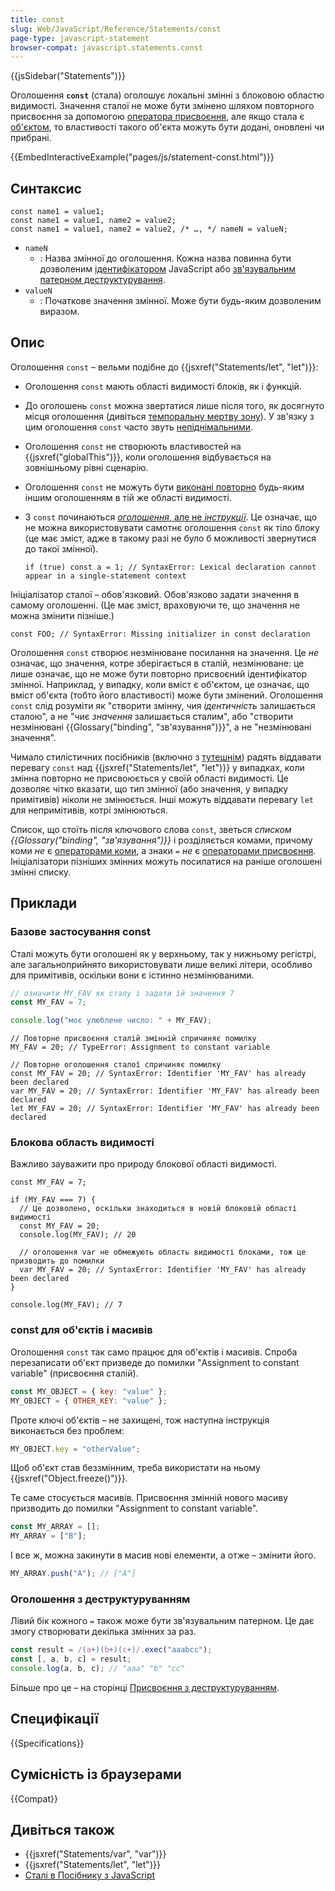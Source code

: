 ```yaml
---
title: const
slug: Web/JavaScript/Reference/Statements/const
page-type: javascript-statement
browser-compat: javascript.statements.const
---
```


{{jsSidebar("Statements")}}

Оголошення **`const`** (стала) оголошує локальні змінні з блоковою областю видимості. Значення сталої не може бути змінено шляхом повторного присвоєння за допомогою [оператора присвоєння](/uk/docs/Web/JavaScript/Reference/Operators/Assignment), але якщо стала є [об'єктом](/uk/docs/Web/JavaScript/Data_structures#obiekty), то властивості такого об'єкта можуть бути додані, оновлені чи прибрані.

{{EmbedInteractiveExample("pages/js/statement-const.html")}}

## Синтаксис

```js-nolint
const name1 = value1;
const name1 = value1, name2 = value2;
const name1 = value1, name2 = value2, /* …, */ nameN = valueN;
```

- `nameN`
  - : Назва змінної до оголошення. Кожна назва повинна бути дозволеним [ідентифікатором](/uk/docs/Web/JavaScript/Reference/Lexical_grammar#identyfikatory) JavaScript або [зв'язувальним патерном деструктурування](/uk/docs/Web/JavaScript/Reference/Operators/Destructuring_assignment).
- `valueN`
  - : Початкове значення змінної. Може бути будь-яким дозволеним виразом.

## Опис

Оголошення `const` – вельми подібне до {{jsxref("Statements/let", "let")}}:

- Оголошення `const` мають області видимості блоків, як і функцій.
- До оголошень `const` можна звертатися лише після того, як досягнуто місця оголошення (дивіться [темпоральну мертву зону](/uk/docs/Web/JavaScript/Reference/Statements/let#temporalna-mertva-zona-tdz)). У зв'язку з цим оголошення `const` часто звуть [непіднімальними](/uk/docs/Glossary/Hoisting).
- Оголошення `const` не створюють властивостей на {{jsxref("globalThis")}}, коли оголошення відбувається на зовнішньому рівні сценарію.
- Оголошення `const` не можуть бути [виконані повторно](/uk/docs/Web/JavaScript/Reference/Statements/let#povtorni-oholoshennia) будь-яким іншим оголошенням в тій же області видимості.
- З `const` починаються [_оголошення_, але не _інструкції_](/uk/docs/Web/JavaScript/Reference/Statements#vidminnosti-mizh-instruktsiiamy-ta-oholoshenniamy). Це означає, що не можна використовувати самотнє оголошення `const` як тіло блоку (це має зміст, адже в такому разі не було б можливості звернутися до такої змінної).

  ```js-nolint example-bad
  if (true) const a = 1; // SyntaxError: Lexical declaration cannot appear in a single-statement context
  ```

Ініціалізатор сталої – обов'язковий. Обов'язково задати значення в самому оголошенні. (Це має зміст, враховуючи те, що значення не можна змінити пізніше.)

```js-nolint example-bad
const FOO; // SyntaxError: Missing initializer in const declaration
```

Оголошення `const` створює незмінюване посилання на значення. Це _не_ означає, що значення, котре зберігається в сталій, незмінюване: це лише означає, що не може бути повторно присвоєний ідентифікатор змінної. Наприклад, у випадку, коли вміст є об'єктом, це означає, що вміст об'єкта (тобто його властивості) може бути змінений. Оголошення `const` слід розуміти як "створити змінну, чия _ідентичність_ залишається сталою", а не "чиє _значення_ залишається сталим", або "створити незмінювані {{Glossary("binding", "зв'язування")}}", а не "незмінювані значення".

Чимало стилістичних посібників (включно з [тутешнім](/uk/docs/MDN/Writing_guidelines/Writing_style_guide/Code_style_guide/JavaScript#oholoshennia-zminnykh)) радять віддавати перевагу `const` над {{jsxref("Statements/let", "let")}} у випадках, коли змінна повторно не присвоюється у своїй області видимості. Це дозволяє чітко вказати, що тип змінної (або значення, у випадку примітивів) ніколи не змінюється. Інші можуть віддавати перевагу `let` для непримітивів, котрі змінюються.

Список, що стоїть після ключового слова `const`, зветься _списком {{Glossary("binding", "зв'язування")}}_ і розділяється комами, причому коми _не_ є [операторами коми](/uk/docs/Web/JavaScript/Reference/Operators/Comma_operator), а знаки `=` _не_ є [операторами присвоєння](/uk/docs/Web/JavaScript/Reference/Operators/Assignment). Ініціалізатори пізніших змінних можуть посилатися на раніше оголошені змінні списку.

## Приклади

### Базове застосування const

Сталі можуть бути оголошені як у верхньому, так у нижньому регістрі, але загальноприйнято використовувати лише великі літери, особливо для примітивів, оскільки вони є істинно незмінюваними.

```js
// означити MY_FAV як сталу і задати їй значення 7
const MY_FAV = 7;

console.log("моє улюблене число: " + MY_FAV);
```

```js-nolint example-bad
// Повторне присвоєння сталій змінній спричиняє помилку
MY_FAV = 20; // TypeError: Assignment to constant variable

// Повторне оголошення сталої спричиняє помилку
const MY_FAV = 20; // SyntaxError: Identifier 'MY_FAV' has already been declared
var MY_FAV = 20; // SyntaxError: Identifier 'MY_FAV' has already been declared
let MY_FAV = 20; // SyntaxError: Identifier 'MY_FAV' has already been declared
```

### Блокова область видимості

Важливо зауважити про природу блокової області видимості.

```js-nolint
const MY_FAV = 7;

if (MY_FAV === 7) {
  // Це дозволено, оскільки знаходиться в новій блоковій області видимості
  const MY_FAV = 20;
  console.log(MY_FAV); // 20

  // оголошення var не обмежують область видимості блоками, тож це призводить до помилки
  var MY_FAV = 20; // SyntaxError: Identifier 'MY_FAV' has already been declared
}

console.log(MY_FAV); // 7
```

### const для об'єктів і масивів

Оголошення `const` так само працює для об'єктів і масивів. Спроба перезаписати об'єкт призведе до помилки "Assignment to constant variable" (присвоєння сталій).

```js example-bad
const MY_OBJECT = { key: "value" };
MY_OBJECT = { OTHER_KEY: "value" };
```

Проте ключі об'єктів – не захищені, тож наступна інструкція виконається без проблем:

```js
MY_OBJECT.key = "otherValue";
```

Щоб об'єкт став беззмінним, треба використати на ньому {{jsxref("Object.freeze()")}}.

Те саме стосується масивів. Присвоєння змінній нового масиву призводить до помилки "Assignment to constant variable".

```js example-bad
const MY_ARRAY = [];
MY_ARRAY = ["B"];
```

І все ж, можна закинути в масив нові елементи, а отже – змінити його.

```js
MY_ARRAY.push("A"); // ["A"]
```

### Оголошення з деструктуруванням

Лівий бік кожного `=` також може бути зв'язувальним патерном. Це дає змогу створювати декілька змінних за раз.

```js
const result = /(a+)(b+)(c+)/.exec("aaabcc");
const [, a, b, c] = result;
console.log(a, b, c); // "aaa" "b" "cc"
```

Більше про це – на сторінці [Присвоєння з деструктуруванням](/uk/docs/Web/JavaScript/Reference/Operators/Destructuring_assignment).

## Специфікації

{{Specifications}}

## Сумісність із браузерами

{{Compat}}

## Дивіться також

- {{jsxref("Statements/var", "var")}}
- {{jsxref("Statements/let", "let")}}
- [Сталі в Посібнику з JavaScript](/uk/docs/Web/JavaScript/Guide/Grammar_and_types#stali)
